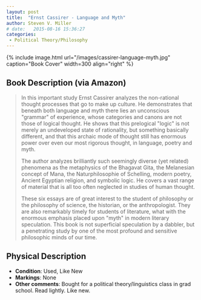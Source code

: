 ```yaml
---
layout: post
title:  "Ernst Cassirer - Language and Myth"
author: Steven V. Miller
# date:   2015-08-16 15:36:27
categories: 
 - Political Theory/Philosophy
---
```



{% include image.html url="/images/cassirer-language-myth.jpg" caption="Book Cover" width=300 align="right" %}

## Book Description (via Amazon)

> In this important study Ernst Cassirer analyzes the non-rational thought processes that go to make up culture. He demonstrates that beneath both language and myth there lies an unconscious "grammar" of experience, whose categories and canons are not those of logical thought. He shows that this prelogical "logic" is not merely an undeveloped state of rationality, but something basically different, and that this archaic mode of thought still has enormous power over even our most rigorous thought, in language, poetry and myth.
>
> The author analyzes brilliantly such seemingly diverse (yet related) phenomena as the metaphysics of the Bhagavat Gita, the Melanesian concept of Mana, the Naturphilosophie of Schelling, modern poetry, Ancient Egyptian religion, and symbolic logic. He covers a vast range of material that is all too often neglected in studies of human thought.
>
> These six essays are of great interest to the student of philosophy or the philosophy of science, the historian, or the anthropologist. They are also remarkably timely for students of literature, what with the enormous emphasis placed upon "myth" in modern literary speculation. This book is not superficial speculation by a dabbler, but a penetrating study by one of the most profound and sensitive philosophic minds of our time.

## Physical Description

- **Condition**: Used, Like New
- **Markings**: None
- **Other comments**: Bought for a political theory/linguistics class in grad school. Read lightly. Like new.

